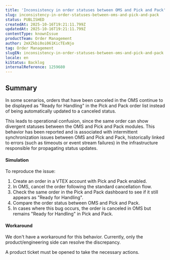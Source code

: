 ```yaml
---
title: 'Inconsistency in order statuses between OMS and Pick and Pack'
slug: inconsistency-in-order-statuses-between-oms-and-pick-and-pack
status: PUBLISHED
createdAt: 2025-10-16T19:21:11.799Z
updatedAt: 2025-10-16T19:21:11.799Z
contentType: knownIssue
productTeam: Order Management
author: 2mXZkbi0oi061KicTExNjo
tag: Order Management
slugEN: inconsistency-in-order-statuses-between-oms-and-pick-and-pack
locale: en
kiStatus: Backlog
internalReference: 1259680
---
```


## Summary



In some scenarios, orders that have been canceled in the OMS continue to be displayed as "Ready for Handling" in the Pick and Pack order list instead of being automatically updated to a canceled status.

This leads to operational confusion, since the same order can show divergent statuses between the OMS and Pick and Pack modules. This behavior has been reported and is associated with intermittent synchronization issues between OMS and Pick and Pack, historically linked to errors (such as timeouts or event stream failures) in the infrastructure responsible for propagating status updates.


#### Simulation



To reproduce the issue:


1. Create an order in a VTEX account with Pick and Pack enabled.
2. In OMS, cancel the order following the standard cancellation flow.
3. Check the same order in the Pick and Pack dashboard to see if it still appears as "Ready for Handling".
4. Compare the order status between OMS and Pick and Pack.
5. In cases where this bug occurs, the order is canceled in OMS but remains "Ready for Handling" in Pick and Pack.


#### Workaround



We don't have a workaround for this behavior. Currently, only the product/engineering side can resolve the discrepancy.

A product ticket must be opened to take the necessary actions.



